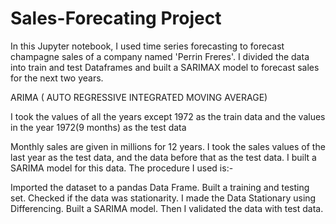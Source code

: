 # Sales-Forecating Project 

 In this Jupyter notebook, I used time series forecasting to forecast champagne sales of a company named 'Perrin Freres'. 
 I divided the data into train and test Dataframes and built a SARIMAX model to forecast sales for the next two years. 
 
 ARIMA ( AUTO REGRESSIVE INTEGRATED MOVING AVERAGE)

I took the values of all the years except 1972 as the train data and the values in the year 1972(9 months) as the test data

Monthly sales are given in millions for 12 years. I took the sales values of the last year as the test data, and the data before that as the test data. I built a SARIMA model for this data.
The procedure I used is:-

Imported the dataset to a pandas Data Frame.
Built a training and testing set.
Checked if the data was stationarity.
I made the Data Stationary using Differencing.
Built a SARIMA model.
Then I validated the data with test data.
